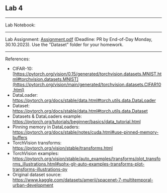 ## Lab 4

***
Lab Notebook:

***
Lab Assignment: [Assignment.pdf](./Assignment.pdf) (Deadline: PR by End-of-Day Monday, 30.10.2023). Use the "Dataset" folder for your homework.

***
References:
 - CIFAR-10: [https://pytorch.org/vision/0.15/generated/torchvision.datasets.MNIST.html#torchvision.datasets.MNIST](https://pytorch.org/vision/main/generated/torchvision.datasets.CIFAR10.html)
 - DataLoader: https://pytorch.org/docs/stable/data.html#torch.utils.data.DataLoader
 - Dataset: https://pytorch.org/docs/stable/data.html#torch.utils.data.Dataset
 - Datasets & DataLoaders example: https://pytorch.org/tutorials/beginner/basics/data_tutorial.html
 - Pinning memory in DataLoaders: https://pytorch.org/docs/stable/notes/cuda.html#use-pinned-memory-buffers
 - TorchVision transforms: https://pytorch.org/vision/stable/transforms.html
 - TorchVision examples: https://pytorch.org/vision/stable/auto_examples/transforms/plot_transforms_illustrations.html#sphx-glr-auto-examples-transforms-plot-transforms-illustrations-py
- Original dataset source: https://www.kaggle.com/datasets/amerii/spacenet-7-multitemporal-urban-development